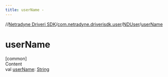 ```yaml
---
title: userName -
---
```

//[Netradyne Driveri SDK](../../index.md)/[com.netradyne.driverisdk.user](../index.md)/[NDUser](index.md)/[userName](user-name.md)



# userName  
[common]  
Content  
val [userName](user-name.md): [String](https://kotlinlang.org/api/latest/jvm/stdlib/kotlin/-string/index.html)  



